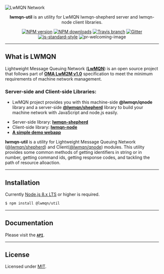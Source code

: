 ![LwMQN Network](https://raw.githubusercontent.com/lwmqn/documents/master/media/lwmqn_net.png)

<div align="center">

**lwmqn-util** is an utility for LwMQN lwmqn-shepherd server and lwmqn-node client libraries.

[![NPM version](https://img.shields.io/npm/v/@lwmqn/util.svg?style=flat-square)](https://www.npmjs.com/package/@lwmqn/util)
[![NPM downloads](https://img.shields.io/npm/dm/@lwmqn/util.svg?style=flat-square)](https://www.npmjs.com/package/@lwmqn/util)
[![Travis branch](https://img.shields.io/travis/lwmqn/util/master.svg?maxAge=2592000&style=flat-square)](https://travis-ci.org/lwmqn/util)
[![Gitter](https://img.shields.io/gitter/room/lwmqn/Lobby.svg?style=flat-square)](https://gitter.im/lwmqn/Lobby)
[![js-standard-style](https://img.shields.io/badge/code%20style-standard-brightgreen.svg?style=flat-square)](http://standardjs.com/)
![pr-welcoming-image](https://img.shields.io/badge/PRs-welcome-brightgreen.svg?style=flat-square)

</div>

-------

## What is LWMQN

Lightweight Message Queuing Network ([**LwMQN**](http://lwmqn.github.io)) is an open source project that follows part of [**OMA LwM2M v1.0**](http://technical.openmobilealliance.org/Technical/technical-information/release-program/current-releases/oma-lightweightm2m-v1-0) specification to meet the minimum requirements of machine network management.

### Server-side and Client-side Libraries:
   - LwMQN project provides you with this machine-side **@lwmqn/qnode** library and a server-side [**@lwmqn/shepherd**](https://github.com/lwmqn/shepherd) library to build your machine network with JavaScript and node.js easily.

* Server-side library: [**lwmqn-shepherd**](https://github.com/lwmqn/shepherd)
* Client-side library: [**lwmqn-node**](https://github.com/lwmqn/qnode)
* [**A simple demo webapp**](https://github.com/lwmqn/demo)

**lwmqn-util** is a utility for Lightweight Message Queuing Network ([@lwmqn/shepherd](https://github.com/lwmqn/shepherd)) and Client([@lwmqn/qnode](https://github.com/lwmqn/qnode))  modules. This utility provides some common methods of getting identifiers in string or in number, getting command ids, getting response codes, and tackling the path of resource alloaction.

-------

## Installation

Currently [Node.js 8.x LTS](https://nodejs.org/en/about/releases/) or higher is required.

```bash
$ npm install @lwmqn/util
```

-------

## Documentation

Please visit the <a href="https://github.com/lwmqn/util/blob/master/docs/API.md"><code><b>API</b></code></a>.

-------

## License

Licensed under [MIT](https://github.com/lwmqn/util/blob/master/LICENSE).
